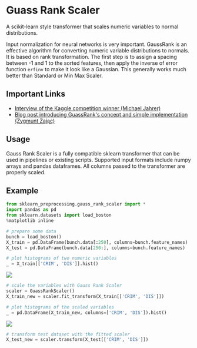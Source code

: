 # Guass Rank Scaler
  
A scikit-learn style transformer that scales numeric variables to normal distributions. 

Input normalization for neural networks is very important. GaussRank is an effective algorithm for converting numeric variable distributions to normals. It is based on rank transformation. The first step is to assign a spacing between -1 and 1 to the sorted features, then apply the inverse of error function `erfinv` to make it look like a Gaussian. This generally works much better than Standard or Min Max Scaler.
  
## Important Links
  
* [Interview of the Kaggle competition winner (Michael Jahrer)](https://www.kaggle.com/c/porto-seguro-safe-driver-prediction/discussion/44629#250927)  
* [Blog post introducing GuassRank's concept and simple implementation (Zygmunt Zając)](http://fastml.com/preparing-continuous-features-for-neural-networks-with-rankgauss)
  
## Usage

Gauss Rank Scaler is a fully compatible sklearn transformer that can be used in pipelines or existing scripts. Supported input formats include numpy arrays and pandas dataframes. All columns passed to the transformer are properly scaled.

## Example

```python
from sklearn_preprocessing.gauss_rank_scaler import *
import pandas as pd
from sklearn.datasets import load_boston
%matplotlib inline

# prepare some data
bunch = load_boston()
X_train = pd.DataFrame(bunch.data[:250], columns=bunch.feature_names)
X_test = pd.DataFrame(bunch.data[250:], columns=bunch.feature_names)

# plot histograms of two numeric variables
_ = X_train[['CRIM', 'DIS']].hist()
```
![](https://aldente0630.github.io/assets/gauss_rank_scaler1.png)
```python
# scale the variables with Gauss Rank Scaler
scaler = GuassRankScaler()
X_train_new = scaler.fit_transform(X_train[['CRIM', 'DIS']])

# plot histograms of the scaled variables
_ = pd.DataFrame(X_train_new, columns=['CRIM', 'DIS']).hist()
```
![](https://aldente0630.github.io/assets/gauss_rank_scaler2.png)
```python
# transform test dataset with the fitted scaler
X_test_new = scaler.transform(X_test[['CRIM', 'DIS']])
```
